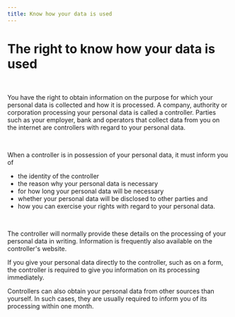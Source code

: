 ```yaml
---
title: Know how your data is used
---
```


# The right to know how your data is used

&nbsp;

You have the right to obtain information on the purpose for which your personal data is collected and how it is processed. A company, authority or corporation processing your personal data is called a controller. Parties such as your employer, bank and operators that collect data from you on the internet are controllers with regard to your personal data.

&nbsp;

When a controller is in possession of your personal data, it must inform you of

- the identity of the controller
- the reason why your personal data is necessary
- for how long your personal data will be necessary
- whether your personal data will be disclosed to other parties and
- how you can exercise your rights with regard to your personal data.

&nbsp;

The controller will normally provide these details on the processing of your personal data in writing. Information is frequently also available on the controller's website. 

If you give your personal data directly to the controller, such as on a form, the controller is required to give you information on its processing immediately.

Controllers can also obtain your personal data from other sources than yourself. In such cases, they are usually required to inform you of its processing within one month.
